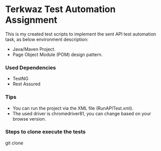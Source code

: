 # Terkwaz Test Automation Assignment
This is my created test scripts to implement the sent API test automation task, as below environment description:

- Java/Maven Project.
- Page Object Module (POM) design pattern.

### Used Dependencies 
- TestNG
- Rest Assured

### Tips
- You can run the project via the XML file (RunAPITest.xml).
- The used driver is chromedriver81, you can change based on your browse version.

### Steps to clone execute the tests
git clone 